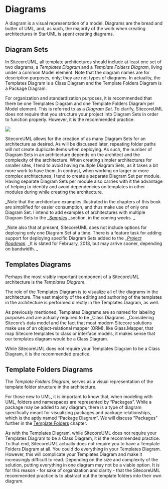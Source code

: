 # Diagrams

A diagram is a visual representation of a model. Diagrams are the bread and butter of UML, and, as such, the majority of the work when creating architectures in StarUML is spent creating diagrams.

## Diagram Sets

In SitecoreUML, all template architectures should include at least one set of two diagrams, a _Templates Diagram_ and a _Template Folders Diagram_, living under a common Model element. Note that the diagram names are for description purposes, only; they are not types of diagrams. In actuality, the Templates Diagram is a Class Diagram and the Template Folders Diagram is a Package Diagram.

For organization and standardization purposes, it is recommended that there be one Templates Diagram and one Template Folders Diagram per Model element. This is referred to as a _Diagram Set_. To clarify, SitecoreUML does not require that you structure your project into Diagram Sets in order to function properly. However, it is the recommended practice.

![](https://github.com/zkniebel/SitecoreUML/blob/master/assets/StarUML-Diagrams-DiagramSet.png?raw=true)

SitecoreUML allows for the creation of as many Diagram Sets for an architecture as desired. As will be discussed later, repeating folder paths will not create duplicate items when deploying. As such, the number of Diagram Sets in an architecture depends on the architect and the complexity of the architecture. When creating simpler architectures for smaller sites, I tend to avoid having multiple Diagram Sets, as it takes a bit more work to have them. In contrast, when working on larger or more complex architectures, I tend to create a separate Diagram Set per module. Having separate Diagram Sets per module also carries with it the advantage of helping to identify and avoid dependencies on templates in other modules during while creating the architecture.

_Note that the architecture examples illustrated in the chapters of this book are simplified for easier consumption, and thus make use of only one Diagram Set. I intend to add examples of architectures with multiple Diagram Sets to the _[_Samples_](/Samples) _section, in the coming weeks. _

_Note also that at present, SitecoreUML does not include options for deploying only one Diagram Set at a time. There is a feature task for adding support for deploying specific Diagram Sets added to the _[_Project Roadmap_](/chapter1.md). _It is slated for February, 2018, but may arrive sooner, depending on bandwidth. _

## Templates Diagrams

Perhaps the most visibly important component of a SitecoreUML architecture is the _Templates Diagram_.

The role of the Templates Diagram is to visualize all of the diagrams in the architecture. The vast majority of the editing and authoring of the templates in the architecture is performed directly in the Templates Diagram, as well.

As previously mentioned, Templates Diagrams are so named for labeling purposes and are actually required to be \_Class Diagrams. \_Considering Sitecore’s data model and the fact that most modern Sitecore solutions make use of an object-relational mapper \(ORM\), like Glass.Mapper, that map Sitecore templates to class or interface models, it makes sense that our templates diagram would be a Class Diagram.

While SitecoreUML does not require your Templates Diagram to be a Class Diagram, it is the recommended practice.

## Template Folders Diagrams

The _Template Folders Diagram_, serves as a visual representation of the template folder structure in the architecture.

For those new to UML, it is important to know that, when modeling with UML, folders and namespaces are represented by “Packages”. While a package may be added to any diagram, there is a type of diagram specifically meant for visualizing packages and package relationships, which is the aptly named “Package Diagram”. We will discuss "Packages" further in the [Template Folders](/guide/template-folders.md) chapter.

As with the Templates Diagram, while SitecoreUML does not require your Templates Diagram to be a Class Diagram, it is the recommended practice. To that end, SitecoreUML actually does not require you to have a Template Folders Diagram at all. You could do everything in your Templates Diagram. However, this will complicate your Templates Diagram and make it increasingly difficult to read. Depending on the size and complexity of the solution, putting everything in one diagram may not be a viable option. It is for this reason - for sake of organization and clarity - that the SitecoreUML recommended practice is to abstract out the template folders into their own diagram.

